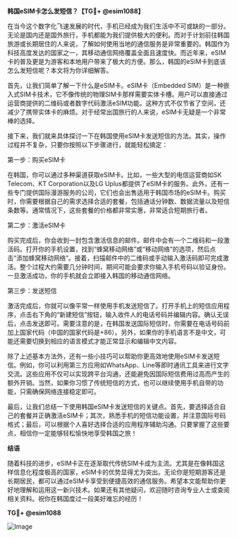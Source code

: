 **韩国eSIM卡怎么发短信？【TG💪+ @esim1088】**

在当今这个数字化飞速发展的时代，手机已经成为我们生活中不可或缺的一部分。无论是国内还是国外旅行，手机都能为我们提供极大的便利。而对于计划前往韩国旅游或长期居住的人来说，了解如何使用当地的通信服务是非常重要的。韩国作为科技高度发达的国家之一，其移动通信网络覆盖全面且速度快。而近年来，eSIM卡的普及更是为游客和本地用户带来了极大的方便。那么，韩国的eSIM卡到底该怎么发短信呢？本文将为你详细解答。

首先，让我们简单了解一下什么是eSIM卡。eSIM卡（Embedded SIM）是一种嵌入式SIM卡技术，它不像传统的物理SIM卡那样需要实体卡槽。用户可以直接通过运营商提供的二维码或者数字代码激活eSIM功能。这种方式不仅节省了空间，还减少了携带实体卡的麻烦。对于经常出国旅行的人来说，eSIM卡无疑是一个非常棒的选择。

接下来，我们就来具体探讨一下在韩国使用eSIM卡发送短信的方法。其实，操作过程并不复杂，只要你按照以下步骤进行，就能轻松搞定：

第一步：购买eSIM卡

在韩国，你可以通过多种渠道获取eSIM卡。比如，一些大型的电信运营商如SK Telecom、KT Corporation以及LG Uplus都提供了eSIM卡的服务。此外，还有一些专门提供国际漫游服务的公司，它们也会出售适用于韩国市场的eSIM卡。购买时，你需要根据自己的需求选择合适的套餐，包括通话分钟数、数据流量以及短信条数等。通常情况下，这些套餐的价格都非常实惠，非常适合短期旅行者。

第二步：激活eSIM卡

购买完成后，你会收到一封包含激活信息的邮件。邮件中会有一个二维码和一段激活码。打开你的手机设置，找到“蜂窝移动网络”或“移动网络”的选项，然后点击“添加蜂窝移动网络”。接着，扫描邮件中的二维码或手动输入激活码即可完成激活。整个过程大约需要几分钟时间，期间可能会要求你输入手机号码以验证身份。一旦激活成功，你的手机就会立即接入韩国的移动通信网络。

第三步：发送短信

激活完成后，你就可以像平常一样使用手机发送短信了。打开手机上的短信应用程序，点击右下角的“新建短信”按钮，输入收件人的电话号码并编辑内容。确认无误后，点击发送即可。需要注意的是，在韩国发送国际短信时，你需要在电话号码前加上国家代码（中国的国家代码是+86）。另外，如果你的手机语言不是中文，可能还需要切换到相应的语言模式才能正常显示和编辑中文内容。

除了上述基本方法外，还有一些小技巧可以帮助你更高效地使用eSIM卡发送短信。例如，你可以利用第三方应用如WhatsApp、Line等即时通讯工具来进行文字交流。这些应用不仅可以实现跨平台沟通，还能避免因国际短信费用过高而产生的额外开销。当然，如果你习惯了传统短信的方式，也可以继续使用手机自带的功能，只需确保网络连接稳定即可。

最后，让我们总结一下使用韩国eSIM卡发送短信的关键点。首先，要选择适合自己的套餐并正确激活eSIM卡；其次，熟悉手机的短信功能设置，并注意国际号码格式；最后，可以根据个人喜好选择合适的应用程序辅助沟通。只要掌握了这些要点，相信你一定能够轻松愉快地享受韩国之旅！

**结语**

随着科技的进步，eSIM卡正在逐渐取代传统SIM卡成为主流。尤其是在像韩国这样信息化程度极高的国家，eSIM卡的优势显得尤为突出。无论你是短期游客还是长期居民，都可以通过eSIM卡享受到便捷高效的通信服务。希望本文能帮助你更好地理解和运用这一新兴技术。如果还有其他疑问，欢迎随时咨询专业人士或查阅相关资料。祝你在韩国度过一段美好难忘的经历！

**TG💪+ @esim1088** 

![Image](https://i.postimg.cc/4NQfJmqS/Snipaste-2025-05-13-00-14-12.png)